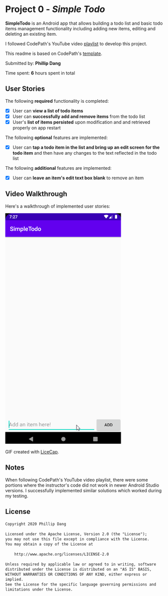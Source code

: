 # Project 0 - *Simple Todo*

**SimpleTodo** is an Android app that allows building a todo list and basic todo items management functionality including adding new items, editing and deleting an existing item.

I followed CodePath's YouTube video [playlist](https://www.youtube.com/playlist?list=PLrT2tZ9JRrf6cHOlMkbmTMFt0RzpJiRGX) to develop this project.

This readme is based on CodePath's [template](https://courses.codepath.org/snippets/android_university/readme_templates/project_0_readme.md?raw=true).

Submitted by: **Phillip Dang**

Time spent: **6** hours spent in total

## User Stories

The following **required** functionality is completed:

* [x] User can **view a list of todo items**
* [x] User can **successfully add and remove items** from the todo list
* [x] User's **list of items persisted** upon modification and and retrieved properly on app restart

The following **optional** features are implemented:

* [x] User can **tap a todo item in the list and bring up an edit screen for the todo item** and then have any changes to the text reflected in the todo list

The following **additional** features are implemented:

* [x] User can **leave an item's edit text box blank** to remove an item

## Video Walkthrough

Here's a walkthrough of implemented user stories:

<img src='walkthrough.gif' title='Video Walkthrough' width='' alt='Video Walkthrough' />

GIF created with [LiceCap](http://www.cockos.com/licecap/).

## Notes

When following CodePath's YouTube video playlist, there were some portions where the instructor's code did not work in newer Android Studio versions.
I successfully implemented similar solutions which worked during my testing.

## License

    Copyright 2020 Phillip Dang

    Licensed under the Apache License, Version 2.0 (the "License");
    you may not use this file except in compliance with the License.
    You may obtain a copy of the License at

        http://www.apache.org/licenses/LICENSE-2.0

    Unless required by applicable law or agreed to in writing, software
    distributed under the License is distributed on an "AS IS" BASIS,
    WITHOUT WARRANTIES OR CONDITIONS OF ANY KIND, either express or implied.
    See the License for the specific language governing permissions and
    limitations under the License.

